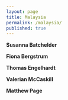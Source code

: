 ```yaml
---
layout: page
title: Malaysia
permalink: /malaysia/
published: true
---
```

**Susanna Batchelder**

**Fiona Bergstrum**

**Thomas Engelhardt**

**Valerian McCaskill**

**Matthew Page**